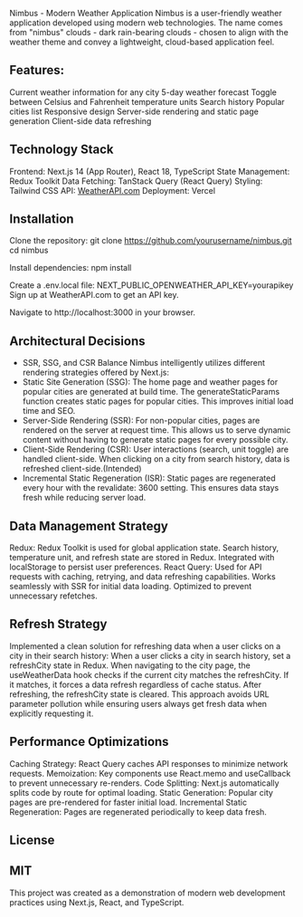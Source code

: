 Nimbus - Modern Weather Application
Nimbus is a user-friendly weather application developed using modern web technologies. The name comes from "nimbus" clouds - dark rain-bearing clouds - chosen to align with the weather theme and convey a lightweight, cloud-based application feel.


## Features:
Current weather information for any city
5-day weather forecast
Toggle between Celsius and Fahrenheit temperature units
Search history
Popular cities list
Responsive design
Server-side rendering and static page generation
Client-side data refreshing

## Technology Stack
Frontend: Next.js 14 (App Router), React 18, TypeScript
State Management: Redux Toolkit
Data Fetching: TanStack Query (React Query)
Styling: Tailwind CSS
API: [WeatherAPI.com](https://openweathermap.org/)
Deployment: Vercel

## Installation
Clone the repository:
git clone https://github.com/yourusername/nimbus.git
cd nimbus

Install dependencies:
npm install

Create a .env.local file:
NEXT_PUBLIC_OPENWEATHER_API_KEY=yourapikey
Sign up at WeatherAPI.com to get an API key.

Navigate to http://localhost:3000 in your browser.

## Architectural Decisions

* SSR, SSG, and CSR Balance
Nimbus intelligently utilizes different rendering strategies offered by Next.js:
* Static Site Generation (SSG):
The home page and weather pages for popular cities are generated at build time.
The generateStaticParams function creates static pages for popular cities.
This improves initial load time and SEO.
* Server-Side Rendering (SSR):
For non-popular cities, pages are rendered on the server at request time.
This allows us to serve dynamic content without having to generate static pages for every possible city.
* Client-Side Rendering (CSR):
User interactions (search, unit toggle) are handled client-side.
When clicking on a city from search history, data is refreshed client-side.(Intended)
* Incremental Static Regeneration (ISR):
Static pages are regenerated every hour with the revalidate: 3600 setting.
This ensures data stays fresh while reducing server load.

## Data Management Strategy
Redux:
Redux Toolkit is used for global application state.
Search history, temperature unit, and refresh state are stored in Redux.
Integrated with localStorage to persist user preferences.
React Query:
Used for API requests with caching, retrying, and data refreshing capabilities.
Works seamlessly with SSR for initial data loading.
Optimized to prevent unnecessary refetches.

## Refresh Strategy
Implemented a clean solution for refreshing data when a user clicks on a city in their search history:
When a user clicks a city in search history, set a refreshCity state in Redux.
When navigating to the city page, the useWeatherData hook checks if the current city matches the refreshCity.
If it matches, it forces a data refresh regardless of cache status.
After refreshing, the refreshCity state is cleared.
This approach avoids URL parameter pollution while ensuring users always get fresh data when explicitly requesting it.

## Performance Optimizations
Caching Strategy: React Query caches API responses to minimize network requests.
Memoization: Key components use React.memo and useCallback to prevent unnecessary re-renders.
Code Splitting: Next.js automatically splits code by route for optimal loading.
Static Generation: Popular city pages are pre-rendered for faster initial load.
Incremental Static Regeneration: Pages are regenerated periodically to keep data fresh.


## License
MIT
---
This project was created as a demonstration of modern web development practices using Next.js, React, and TypeScript.